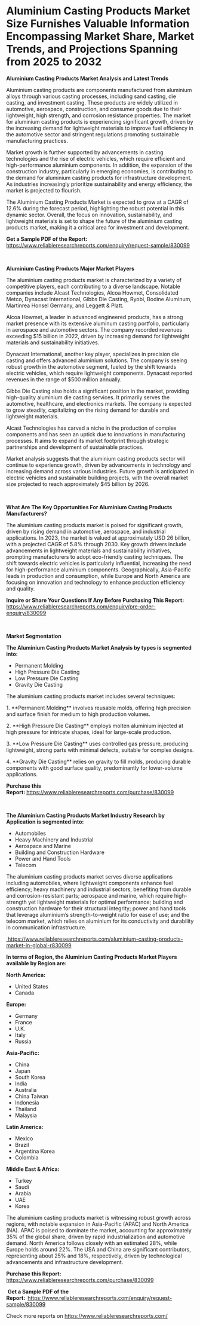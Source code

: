 <p><h1>Aluminium Casting Products Market Size Furnishes Valuable Information Encompassing Market Share, Market Trends, and Projections Spanning from 2025 to 2032</h1></p><p><strong>Aluminium Casting Products Market Analysis and Latest Trends</strong></p>
<p><p>Aluminium casting products are components manufactured from aluminium alloys through various casting processes, including sand casting, die casting, and investment casting. These products are widely utilized in automotive, aerospace, construction, and consumer goods due to their lightweight, high strength, and corrosion resistance properties. The market for aluminium casting products is experiencing significant growth, driven by the increasing demand for lightweight materials to improve fuel efficiency in the automotive sector and stringent regulations promoting sustainable manufacturing practices.</p><p>Market growth is further supported by advancements in casting technologies and the rise of electric vehicles, which require efficient and high-performance aluminium components. In addition, the expansion of the construction industry, particularly in emerging economies, is contributing to the demand for aluminium casting products for infrastructure development. As industries increasingly prioritize sustainability and energy efficiency, the market is projected to flourish.</p><p>The Aluminium Casting Products Market is expected to grow at a CAGR of 12.6% during the forecast period, highlighting the robust potential in this dynamic sector. Overall, the focus on innovation, sustainability, and lightweight materials is set to shape the future of the aluminium casting products market, making it a critical area for investment and development.</p></p>
<p><strong>Get a Sample PDF of the Report:&nbsp;</strong> <a href="https://www.reliableresearchreports.com/enquiry/request-sample/830099?utm_campaign=2098&utm_medium=2&utm_source=Github&utm_content=ia&utm_term=18022025&utm_id=aluminium-casting-products">https://www.reliableresearchreports.com/enquiry/request-sample/830099</a></p>
<p>&nbsp;</p>
<p><strong>Aluminium Casting Products Major Market Players</strong></p>
<p><p>The aluminium casting products market is characterized by a variety of competitive players, each contributing to a diverse landscape. Notable companies include Alcast Technologies, Alcoa Howmet, Consolidated Metco, Dynacast International, Gibbs Die Casting, Ryobi, Bodine Aluminum, Martinrea Honsel Germany, and Leggett & Platt.</p><p>Alcoa Howmet, a leader in advanced engineered products, has a strong market presence with its extensive aluminum casting portfolio, particularly in aerospace and automotive sectors. The company recorded revenues exceeding $15 billion in 2022, driven by increasing demand for lightweight materials and sustainability initiatives.</p><p>Dynacast International, another key player, specializes in precision die casting and offers advanced aluminium solutions. The company is seeing robust growth in the automotive segment, fueled by the shift towards electric vehicles, which require lightweight components. Dynacast reported revenues in the range of $500 million annually.</p><p>Gibbs Die Casting also holds a significant position in the market, providing high-quality aluminium die casting services. It primarily serves the automotive, healthcare, and electronics markets. The company is expected to grow steadily, capitalizing on the rising demand for durable and lightweight materials.</p><p>Alcast Technologies has carved a niche in the production of complex components and has seen an uptick due to innovations in manufacturing processes. It aims to expand its market footprint through strategic partnerships and development of sustainable practices.</p><p>Market analysis suggests that the aluminium casting products sector will continue to experience growth, driven by advancements in technology and increasing demand across various industries. Future growth is anticipated in electric vehicles and sustainable building projects, with the overall market size projected to reach approximately $45 billion by 2026.</p></p>
<p>&nbsp;</p>
<p><strong>What Are The Key Opportunities For Aluminium Casting Products Manufacturers?</strong></p>
<p><p>The aluminium casting products market is poised for significant growth, driven by rising demand in automotive, aerospace, and industrial applications. In 2023, the market is valued at approximately USD 26 billion, with a projected CAGR of 5.8% through 2030. Key growth drivers include advancements in lightweight materials and sustainability initiatives, prompting manufacturers to adopt eco-friendly casting techniques. The shift towards electric vehicles is particularly influential, increasing the need for high-performance aluminium components. Geographically, Asia-Pacific leads in production and consumption, while Europe and North America are focusing on innovation and technology to enhance production efficiency and quality.</p></p>
<p><strong>Inquire or Share Your Questions If Any Before Purchasing This Report:</strong> <a href="https://www.reliableresearchreports.com/enquiry/pre-order-enquiry/830099?utm_campaign=2098&utm_medium=2&utm_source=Github&utm_content=ia&utm_term=18022025&utm_id=aluminium-casting-products">https://www.reliableresearchreports.com/enquiry/pre-order-enquiry/830099</a></p>
<p>&nbsp;</p>
<p><strong>Market Segmentation</strong></p>
<p><strong>The Aluminium Casting Products Market Analysis by types is segmented into:</strong></p>
<p><ul><li>Permanent Molding</li><li>High Pressure Die Casting</li><li>Low Pressure Die Casting</li><li>Gravity Die Casting</li></ul></p>
<p><p>The aluminium casting products market includes several techniques: </p><p>1. **Permanent Molding** involves reusable molds, offering high precision and surface finish for medium to high production volumes. </p><p>2. **High Pressure Die Casting** employs molten aluminium injected at high pressure for intricate shapes, ideal for large-scale production. </p><p>3. **Low Pressure Die Casting** uses controlled gas pressure, producing lightweight, strong parts with minimal defects, suitable for complex designs. </p><p>4. **Gravity Die Casting** relies on gravity to fill molds, producing durable components with good surface quality, predominantly for lower-volume applications.</p></p>
<p><strong>Purchase this Report:&nbsp;</strong><a href="https://www.reliableresearchreports.com/purchase/830099?utm_campaign=2098&utm_medium=2&utm_source=Github&utm_content=ia&utm_term=18022025&utm_id=aluminium-casting-products">https://www.reliableresearchreports.com/purchase/830099</a></p>
<p>&nbsp;</p>
<p><strong>The Aluminium Casting Products Market Industry Research by Application is segmented into:</strong></p>
<p><ul><li>Automobiles</li><li>Heavy Machinery and Industrial</li><li>Aerospace and Marine</li><li>Building and Construction Hardware</li><li>Power and Hand Tools</li><li>Telecom</li></ul></p>
<p><p>The aluminium casting products market serves diverse applications including automobiles, where lightweight components enhance fuel efficiency; heavy machinery and industrial sectors, benefiting from durable and corrosion-resistant parts; aerospace and marine, which require high-strength yet lightweight materials for optimal performance; building and construction hardware for their structural integrity; power and hand tools that leverage aluminium’s strength-to-weight ratio for ease of use; and the telecom market, which relies on aluminium for its conductivity and durability in communication infrastructure.</p></p>
<p><a href="https://www.reliableresearchreports.com/aluminium-casting-products-market-in-global-r830099?utm_campaign=2098&utm_medium=2&utm_source=Github&utm_content=ia&utm_term=18022025&utm_id=aluminium-casting-products">&nbsp;https://www.reliableresearchreports.com/aluminium-casting-products-market-in-global-r830099</a></p>
<p><strong>In terms of Region, the Aluminium Casting Products Market Players available by Region are:</strong></p>
<p>
    <p> <strong> North America: </strong>
        <ul>
            <li>United States</li>
            <li>Canada</li>
        </ul>
        </p> 
    <p> <strong> Europe: </strong>
        <ul>
            <li>Germany</li>
            <li>France</li>
            <li>U.K.</li>
            <li>Italy</li>
            <li>Russia</li>
        </ul>
        </p> 
    <p> <strong> Asia-Pacific: </strong>
        <ul>
            <li>China</li>
            <li>Japan</li>
            <li>South Korea</li>
            <li>India</li>
            <li>Australia</li>
            <li>China Taiwan</li>
            <li>Indonesia</li>
            <li>Thailand</li>
            <li>Malaysia</li>
        </ul>
        </p> 
    <p> <strong> Latin America: </strong>
        <ul>
            <li>Mexico</li>
            <li>Brazil</li>
            <li>Argentina Korea</li>
            <li>Colombia</li>
        </ul>
        </p> 
    <p> <strong> Middle East & Africa: </strong>
        <ul>
            <li>Turkey</li>
            <li>Saudi</li>
            <li>Arabia</li>
            <li>UAE</li>
            <li>Korea</li>
        </ul>
    </p>
    </p>
<p><p>The aluminium casting products market is witnessing robust growth across regions, with notable expansion in Asia-Pacific (APAC) and North America (NA). APAC is poised to dominate the market, accounting for approximately 35% of the global share, driven by rapid industrialization and automotive demand. North America follows closely with an estimated 28%, while Europe holds around 22%. The USA and China are significant contributors, representing about 25% and 18%, respectively, driven by technological advancements and infrastructure development.</p></p>
<p><strong>Purchase this Report: </strong><a href="https://www.reliableresearchreports.com/purchase/830099?utm_campaign=2098&utm_medium=2&utm_source=Github&utm_content=ia&utm_term=18022025&utm_id=aluminium-casting-products">https://www.reliableresearchreports.com/purchase/830099</a></p>
<p>&nbsp;<strong>Get a Sample PDF of the Report:&nbsp;&nbsp;</strong><a href="https://www.reliableresearchreports.com/enquiry/request-sample/830099?utm_campaign=2098&utm_medium=2&utm_source=Github&utm_content=ia&utm_term=18022025&utm_id=aluminium-casting-products">https://www.reliableresearchreports.com/enquiry/request-sample/830099</a></p>
<p><strong></strong></p>
<p>Check more reports on <a href="https://www.reliableresearchreports.com/?utm_campaign=2098&utm_medium=2&utm_source=Github&utm_content=ia&utm_term=18022025&utm_id=aluminium-casting-products">https://www.reliableresearchreports.com/</a></p>